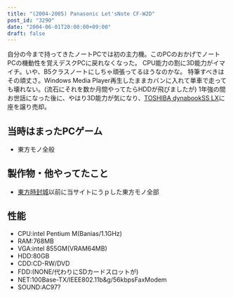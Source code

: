 ```yaml
---
title: "(2004-2005) Panasonic Let'sNote CF-W2D"
post_id: "3290"
date: "2004-06-01T20:00:00+09:00"
draft: false
---
```



自分の今まで持ってきたノートPCでは初の主力機。このPCのおかげでノートPCの機動性を覚えデスクPCに戻れなくなった。 CPU能力の割に3D能力がイマイチ。いや、B5クラスノートにしちゃ頑張ってるほうなのかな。  特筆すべきはその頑丈さ。Windows Media Player再生したままカバンに入れて単車で走っても壊れない。(流石にそれを数か月間やってたらHDDが飛びましたが) 1年強の間お世話になった後に、やはり3D能力が気になり、[TOSHIBA dynabookSS LX](/dynabook-sslx190)に座を譲り売却。
## 当時はまったPCゲーム


  * 東方モノ全般
## 製作物・他やってたこと

  * [東方時封城](/!/thA/)以前に当サイトにうｐした東方モノ全部
## 性能

  * CPU:intel Pentium M(Banias/1.1GHz)
  * RAM:768MB
  * VGA:intel 855GM(VRAM64MB)
  * HDD:80GB
  * CDD:CD-RW/DVD
  * FDD:(NONE/代わりにSDカードスロットが)
  * NET:100Base-TX/IEEE802.11b&g/56kbpsFaxModem
  * SOUND:AC97?
